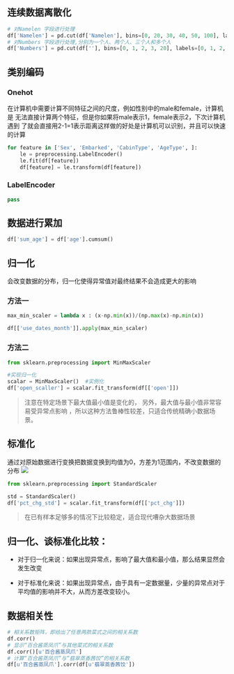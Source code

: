 
## 连续数据离散化

```python
# 对Namelen 字段进行处理
df['Namelen'] = pd.cut(df['Namelen'], bins=[0, 20, 30, 40, 50, 100], labels=[0, 1, 2, 3, 4])
# 对Numbers 字段进行处理,分别为一个人、两个人、三个人和多个人
df['Numbers'] = pd.cut(df[''], bins=[0, 1, 2, 3, 20], labels=[0, 1, 2, 3])
```

## 类别编码

### Onehot


在计算机中需要计算不同特征之间的尺度，例如性别中的male和female，计算机是
无法直接计算两个特征，但是你如果将male表示1，female表示2，下次计算机遇到
了就会直接用2-1=1表示距离这样做的好处是计算机可以识别，并且可以快速的计算


```python
for feature in ['Sex', 'Embarked', 'CabinType', 'AgeType', ]:
    le = preprocessing.LabelEncoder()
    le.fit(df[feature])
    df[feature] = le.transform(df[feature])
```

### LabelEncoder


```python
pass
```

## 数据进行累加
```python
df['sum_age'] = df['age'].cumsum()
```

## 归一化
会改变数据的分布，归一化使得异常值对最终结果不会造成更大的影响

### 方法一
```python
max_min_scaler = lambda x : (x-np.min(x))/(np.max(x)-np.min(x))

df[['use_dates_month']].apply(max_min_scaler)
```
### 方法二
```python
from sklearn.preprocessing import MinMaxScaler

#实现归一化
scalar = MinMaxScaler()  #实例化
df['open_scaller'] = scalar.fit_transform(df[['open']])
```
> 注意在特定场景下最大值最小值是变化的， 另外，最大值与最小值非常容易受异常点影响 ，所以这种方法鲁棒性较差，只适合传统精确小数据场景。

## 标准化
通过对原始数据进行变换把数据变换到均值为0，方差为1范围内，不改变数据的分布
![](https://img-blog.csdnimg.cn/20190610103457804.png)

```python
from sklearn.preprocessing import StandardScaler

std = StandardScaler()
df['pct_chg_std'] = scalar.fit_transform(df[['pct_chg']])
```
>在已有样本足够多的情况下比较稳定，适合现代嘈杂大数据场景

## 归一化、谈标准化比较：

- 对于归一化来说：如果出现异常点，影响了最大值和最小值，那么结果显然会发生改变

- 对于标准化来说：如果出现异常点，由于具有一定数据量，少量的异常点对于平均值的影响并不大，从而方差改变较小。

## 数据相关性

```python
# 相关系数矩阵，即给出了任意两款菜式之间的相关系数
df.corr()
# 显示“百合酱蒸凤爪”与其他菜式的相关系数
df.corr()[u'百合酱蒸凤爪']
# 计算“百合酱蒸凤爪”与“翡翠蒸香茜饺”的相关系数
df[u'百合酱蒸凤爪'].corr(df[u'翡翠蒸香茜饺'])
```







